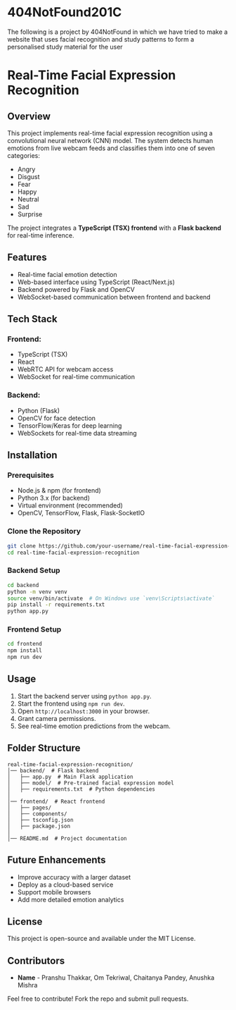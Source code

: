 # 404NotFound201C
The following is a project by 404NotFound in which we have tried to make a website that uses facial recognition and study patterns to form a personalised study material for the user
# Real-Time Facial Expression Recognition

## Overview
This project implements real-time facial expression recognition using a convolutional neural network (CNN) model. The system detects human emotions from live webcam feeds and classifies them into one of seven categories:

- Angry
- Disgust
- Fear
- Happy
- Neutral
- Sad
- Surprise

The project integrates a **TypeScript (TSX) frontend** with a **Flask backend** for real-time inference.

## Features
- Real-time facial emotion detection
- Web-based interface using TypeScript (React/Next.js)
- Backend powered by Flask and OpenCV
- WebSocket-based communication between frontend and backend

## Tech Stack
### Frontend:
- TypeScript (TSX)
- React
- WebRTC API for webcam access
- WebSocket for real-time communication

### Backend:
- Python (Flask)
- OpenCV for face detection
- TensorFlow/Keras for deep learning
- WebSockets for real-time data streaming

## Installation
### Prerequisites
- Node.js & npm (for frontend)
- Python 3.x (for backend)
- Virtual environment (recommended)
- OpenCV, TensorFlow, Flask, Flask-SocketIO

### Clone the Repository
```bash
git clone https://github.com/your-username/real-time-facial-expression-recognition.git
cd real-time-facial-expression-recognition
```

### Backend Setup
```bash
cd backend
python -m venv venv
source venv/bin/activate  # On Windows use `venv\Scripts\activate`
pip install -r requirements.txt
python app.py
```

### Frontend Setup
```bash
cd frontend
npm install
npm run dev
```

## Usage
1. Start the backend server using `python app.py`.
2. Start the frontend using `npm run dev`.
3. Open `http://localhost:3000` in your browser.
4. Grant camera permissions.
5. See real-time emotion predictions from the webcam.

## Folder Structure
```
real-time-facial-expression-recognition/
│── backend/  # Flask backend
│   ├── app.py  # Main Flask application
│   ├── model/  # Pre-trained facial expression model
│   ├── requirements.txt  # Python dependencies
│
│── frontend/  # React frontend
│   ├── pages/
│   ├── components/
│   ├── tsconfig.json
│   ├── package.json
│
│── README.md  # Project documentation
```

## Future Enhancements
- Improve accuracy with a larger dataset
- Deploy as a cloud-based service
- Support mobile browsers
- Add more detailed emotion analytics

## License
This project is open-source and available under the MIT License.

## Contributors
- **Name** - Pranshu Thakkar, Om Tekriwal, Chaitanya Pandey, Anushka Mishra

Feel free to contribute! Fork the repo and submit pull requests.

